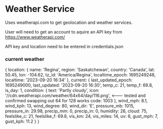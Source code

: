# Weather Service

Uses weatherapi.com to get geolocation and weather services.  

User will need to get an account to aquire an API key from https://www.weatherapi.com/ 

API key and location need to be entered in credentials.json


### current weather

{
  location: {
    name: 'Regina',
    region: 'Saskatchewan',
    country: 'Canada',
    lat: 50.45,
    lon: -104.62,
    tz_id: 'America/Regina',
    localtime_epoch: 1695249248,
    localtime: '2023-09-20 16:34'
  },
  current: {
    last_updated_epoch: 1695249000,
    last_updated: '2023-09-20 16:30',
    temp_c: 21,
    temp_f: 69.8,
    is_day: 1,
    condition: {
      text: 'Partly cloudy',
      icon: '//cdn.weatherapi.com/weather/64x64/day/116.png',     <--- tested and confirmed swapping out 64 for 128 works
      code: 1003
    },
    wind_mph: 8.1,
    wind_kph: 13,
    wind_degree: 80,
    wind_dir: 'E',
    pressure_mb: 1015,
    pressure_in: 29.98,
    precip_mm: 0,
    precip_in: 0,
    humidity: 26,
    cloud: 75,
    feelslike_c: 21,
    feelslike_f: 69.8,
    vis_km: 24,
    vis_miles: 14,
    uv: 6,
    gust_mph: 7,
    gust_kph: 11.2
  }
}